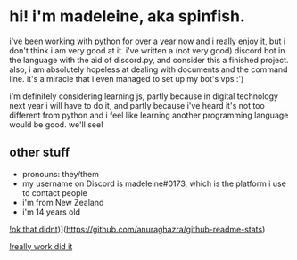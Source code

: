 # hi! i'm madeleine, aka spinfish.

<!--
**spinfish/spinfish** is a ✨ _special_ ✨ repository because its `README.md` (this file) appears on your GitHub profile.
- 🔭 I’m currently working on ...
- 🌱 I’m currently learning ...
- 👯 I’m looking to collaborate on ...
- 🤔 I’m looking for help with ...
- 💬 Ask me about ...
- 📫 How to reach me: ...
- 😄 Pronouns: ...
- ⚡ Fun fact: ...
-->

i've been working with python for over a year now and i really enjoy it, but i don't think i am very good at it. 
i've written a (not very good) discord bot in the language with the aid of discord.py, and consider this a finished project.
also, i am absolutely hopeless at dealing with documents and the command line. it's a miracle that i even managed to set up my bot's vps :')

i'm definitely considering learning js, partly because in digital technology next year i will have to do it, and partly because i've heard
it's not too different from python and i feel like learning another programming language would be good. we'll see!

## other stuff

- pronouns: they/them
- my username on Discord is madeleine#0173, which is the platform i use to contact people
- i'm from New Zealand
- i'm 14 years old

[!ok that didnt](https://github-readme-stats.vercel.app/api?username=spinfish&theme=radical&show_icons=true))](https://github.com/anuraghazra/github-readme-stats)

[!really work did it](https://github-readme-stats.vercel.app/api/top-langs/?username=spinfish&theme=radical&hide_border=true&layout=compact&card_width=445)
